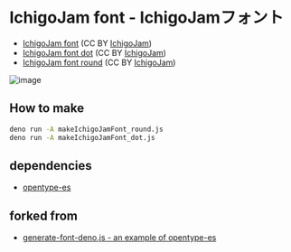 # IchigoJam font - IchigoJamフォント

- [IchigoJam font](https://ichigojam.github.io/font/IchigoJam_font-Regular.otf) (CC BY [IchigoJam](https://ichigojam.net/))
- [IchigoJam font dot](https://ichigojam.github.io/font/IchigoJam_font_dot-Regular.otf) (CC BY [IchigoJam](https://ichigojam.net/))
- [IchigoJam font round](https://ichigojam.github.io/font/IchigoJam_font_round-Regular.otf) (CC BY [IchigoJam](https://ichigojam.net/))

![image](https://github.com/IchigoJam/font/assets/1715217/f213d3f8-fa93-4f2c-bbcb-854eeba1a70c)

## How to make

```bash
deno run -A makeIchigoJamFont_round.js
deno run -A makeIchigoJamFont_dot.js
```

## dependencies

- [opentype-es](https://github.com/code4fukui/opentype-es/)

## forked from

- [generate-font-deno.js - an example of opentype-es](https://github.com/code4fukui/opentype-es/blob/es/examples/generate-font-deno.js)
